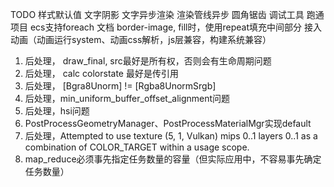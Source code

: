 
TODO
样式默认值
文字阴影
文字异步渲染
渲染管线异步
圆角锯齿
调试工具
跑通项目
ecs支持foreach
文档
border-image, fill时，使用repeat填充中间部分
接入动画（动画运行system、动画css解析，js层兼容，构建系统兼容）



1. 后处理， draw_final, src最好是所有权，否则会有生命周期问题
2. 后处理， calc colorstate 最好是传引用
3. 后处理， [Bgra8Unorm] != [Rgba8UnormSrgb]
4. 后处理，min_uniform_buffer_offset_alignment问题
5. 后处理，hsi问题
6. PostProcessGeometryManager、PostProcessMaterialMgr实现default
7. 后处理，Attempted to use texture (5, 1, Vulkan) mips 0..1 layers 0..1 as a combination of COLOR_TARGET within a usage scope.
8. map_reduce必须事先指定任务数量的容量（但实际应用中，不容易事先确定任务数量）

